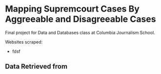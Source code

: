 # Mapping Supremcourt Cases By Aggreeable and Disagreeable Cases 

Final project for Data and Databases class at Columbia Journalism School. 

Websites scraped: 
- fdsf

## Data Retrieved from
